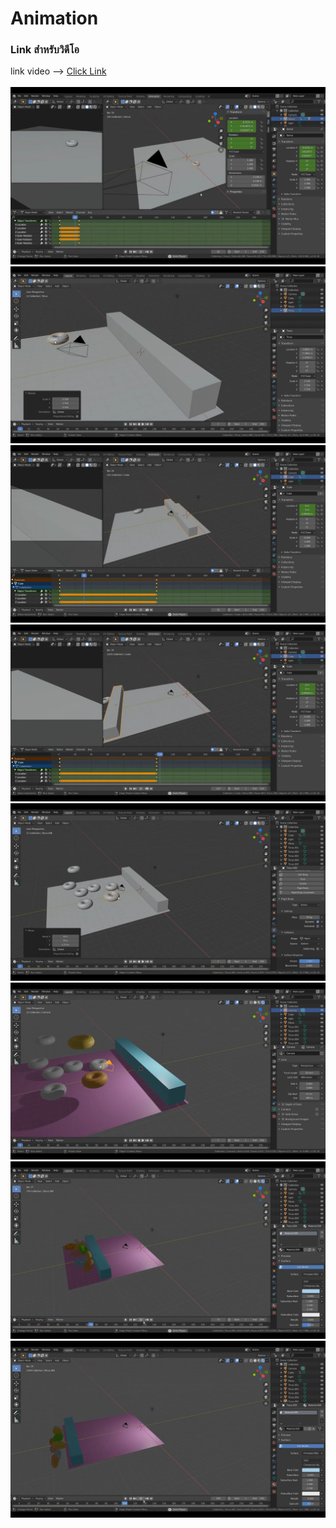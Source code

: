 # Animation


### Link สำหรับวิดีโอ
link video --> [Click Link](https://youtu.be/QD5_gXUNfg0)<br>
<br>
<img src="image/animation/4.1.png"><br>
<img src="image/animation/4.2.png"><br>
<img src="image/animation/4.3.png"><br>
<img src="image/animation/4.4.png"><br>
<img src="image/animation/4.5.png"><br>
<img src="image/animation/4.6.png"><br>
<img src="image/animation/4.7.png"><br>
<img src="image/animation/4.8.png"><br>
